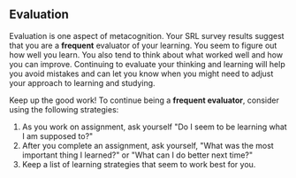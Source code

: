 ## Evaluation

Evaluation is one aspect of metacognition. Your SRL survey results suggest that you are a **frequent** evaluator of your learning. You seem to figure out how well you learn. You also tend to think about what worked well and how you can improve. Continuing to evaluate your thinking and learning will help you avoid mistakes and can let you know when you might need to adjust your approach to learning and studying. 

Keep up the good work! To continue being a **frequent evaluator**, consider using the following strategies:

1.	As you work on assignment, ask yourself "Do I seem to be learning what I am supposed to?"
2.	After you complete an assignment, ask yourself, "What was the most important thing I learned?" or "What can I do better next time?"
3.	Keep a list of learning strategies that seem to work best for you. 
